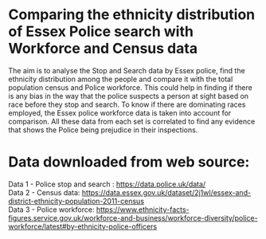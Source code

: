 # Comparing the ethnicity distribution of Essex Police search with Workforce and Census data
The aim is to analyse the Stop and Search data by Essex police, find the ethnicity distribution among the people and compare it with the total population census and Police workforce. This could help in finding if there is any bias in the way that the police suspects a person at sight based on race  before they stop and search. To know if there are dominating races employed, the Essex police workforce data is taken into account for comparison. All these data from each set is correlated to find any evidence that shows the Police being prejudice in their inspections.

# Data downloaded from web source:
Data 1 - Police stop and search : https://data.police.uk/data/ \
Data 2 - Census data: https://data.essex.gov.uk/dataset/2j1wl/essex-and-district-ethnicity-population-2011-census \
Data 3 - Police workforce: https://www.ethnicity-facts-figures.service.gov.uk/workforce-and-business/workforce-diversity/police-workforce/latest#by-ethnicity-police-officers
